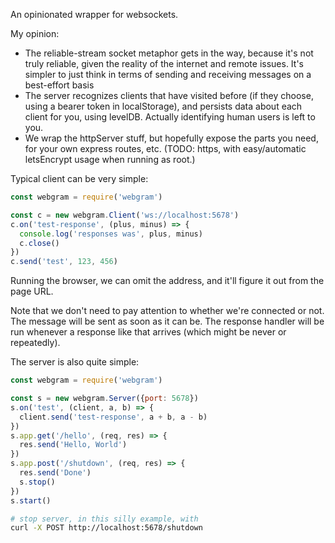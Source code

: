 An opinionated wrapper for websockets.

My opinion:
* The reliable-stream socket metaphor gets in the way, because it's not truly reliable, given the reality of the internet and remote issues. It's simpler to just think in terms of sending and receiving messages on a best-effort basis
* The server recognizes clients that have visited before (if they choose, using a bearer token in localStorage), and persists data about each client for you, using levelDB.  Actually identifying human users is left to you.
* We wrap the httpServer stuff, but hopefully expose the parts you need, for your own express routes, etc.  (TODO: https, with easy/automatic letsEncrypt usage when running as root.)

Typical client can be very simple:

```js
const webgram = require('webgram')

const c = new webgram.Client('ws://localhost:5678')
c.on('test-response', (plus, minus) => {
  console.log('responses was', plus, minus)
  c.close()
})
c.send('test', 123, 456)
```

Running the browser, we can omit the address, and it'll figure it out
from the page URL.

Note that we don't need to pay attention to whether we're connected or
not.  The message will be sent as soon as it can be.  The response
handler will be run whenever a response like that arrives (which might
be never or repeatedly).

The server is also quite simple:

```js
const webgram = require('webgram')

const s = new webgram.Server({port: 5678})
s.on('test', (client, a, b) => {
  client.send('test-response', a + b, a - b)
})
s.app.get('/hello', (req, res) => {
  res.send('Hello, World')
})
s.app.post('/shutdown', (req, res) => {
  res.send('Done')
  s.stop()
})
s.start()
```

```sh
# stop server, in this silly example, with
curl -X POST http://localhost:5678/shutdown
```

